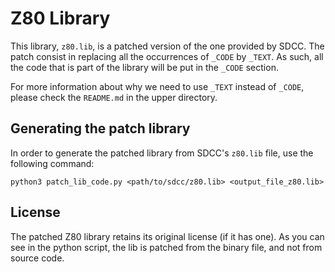 # Z80 Library

This library, `z80.lib`, is a patched version of the one provided by SDCC. The patch consist in replacing all the occurrences of `_CODE` by `_TEXT`. As such, all the code that is part of the library will be put in the `_CODE` section.

For more information about why we need to use `_TEXT` instead of `_CODE`, please check the `README.md` in the upper directory.

## Generating the patch library

In order to generate the patched library from SDCC's `z80.lib` file, use the following command:
```
python3 patch_lib_code.py <path/to/sdcc/z80.lib> <output_file_z80.lib>
```

## License

The patched Z80 library retains its original license (if it has one). As you can see in the python script, the lib is patched from the binary file, and not from source code.